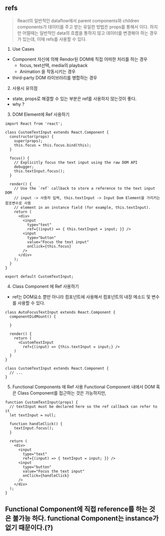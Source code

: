 ## refs
  > React의 일반적인 dataflow에서 parent components와 children components가 데이터를 주고 받는 유일한 방법은 props를 통해서 이다. 하지만 어떨때는 일반적인 data의 흐름을 통하지 않고 데이터를 변경해야 하는 경우가 있는데, 이때 refs를 사용할 수 있다.

1. Use Cases
  - Component 자신에 의해 Rendor된 DOM에 직접 어떠한 처리를 하는 경우
    - focus, text선택, media의 playback
    - Animation 을 작동시키는 경우
  - third-party DOM 라이브러리를 병합하는 경우

2. 사용시 유의점
 - state, props로 해결할 수 있는 부분은 ref를 사용하지 않는것이 좋다.
 - why ?
 
3. DOM Element에 Ref 사용하기
~~~
import React from 'react';

class CustomTextInput extends React.Component {
  constructor(props) {
    super(props);
    this.focus = this.focus.bind(this);
  }

  focus() {
    // Explicitly focus the text input using the raw DOM API
	debugger;
    this.textInput.focus();
  }

  render() {
    // Use the `ref` callback to store a reference to the text input DOM
    // input -> 사용자 입력, this.textInput -> Input Dom Element을 가리키는 참조변수로 사용
    // element in an instance field (for example, this.textInput).
    return (
      <div>
        <input
          type="text"
          ref={(input) => { this.textInput = input; }} /> 
        <input
          type="button"
          value="Focus the text input"
          onClick={this.focus}
        />
      </div>
    );
  }
}

export default CustomTextInput;
~~~
4. Class Component 에 Ref 사용하기
- ref는 DOM요소 뿐만 아니라 컴포넌트에 사용해서 컴포넌트의 내장 메소드 및 변수를 사용할 수 있다.
~~~
class AutoFocusTextInput extends React.Component {
  componentDidMount() {

  }

  render() {
    return (
      <CustomTextInput
        ref={(input) => {this.textInput = input;} />
    )
  }
}

class CustomTextInput extends React.Component {
  // ...
}
~~~

5. Functional Components 에 Ref 사용
Functional Component 내에서 DOM 혹은 Class Component를 접근하는 것은 가능하지만, 
~~~
function CustomTextInput(props) {
  // textInput must be declared here so the ref callback can refer to it
  let textInput = null;

  function handleClick() {
    textInput.focus();
  }

  return (
    <div>
      <input
        type="text"
        ref={(input) => { textInput = input; }} />
      <input
        type="button"
        value="Focus the text input"
        onClick={handleClick}
      />
    </div>
  );  
}
~~~
Functional Component에 직접 reference를 하는 것은 불가능 하다.
functional Component는 instance가 없기 때문이다.(?)
---